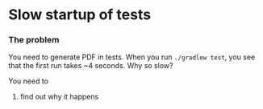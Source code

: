 # Slow startup of tests

### The problem
You need to generate PDF in tests.
When you run `./gradlew test`, you see that the first run takes ~4 seconds. Why so slow?

You need to 
1. find out why it happens
